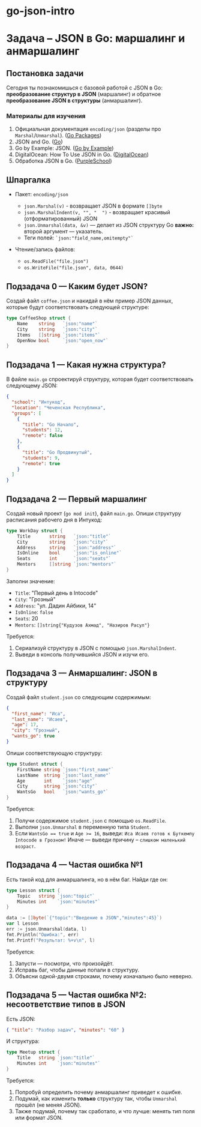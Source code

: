 # go-json-intro
# Задача – JSON в Go: маршалинг и анмаршалинг

## Постановка задачи

Сегодня ты познакомишься с базовой работой с JSON в Go: **преобразование структур в JSON** (маршалинг) и обратное **преобразование JSON в структуры** (анмаршалинг).

### Материалы для изучения

1. Официальная документация `encoding/json` (разделы про `Marshal`/`Unmarshal`). ([Go Packages][1])
2. JSON and Go. ([Go][2])
3. Go by Example: JSON. ([Go by Example][3])
4. DigitalOcean: How To Use JSON in Go. ([DigitalOcean][4])
5. Обработка JSON в Go. ([PurpleSchool][5])

## Шпаргалка

- Пакет: `encoding/json`

  - `json.Marshal(v)` - возвращает JSON в формате `[]byte`
  - `json.MarshalIndent(v, "", "  ")` - возвращает красивый (отформатированный) JSON
  - `json.Unmarshal(data, &v)` — делает из JSON структуру Go **важно:** второй аргумент — указатель.
  - Теги полей: `` `json:"field_name,omitempty"` ``

- Чтение/запись файлов:

  - `os.ReadFile("file.json")`
  - `os.WriteFile("file.json", data, 0644)`

## Подзадача 0 — Каким будет JSON?

Создай файл `coffee.json` и накидай в нём пример JSON данных, которые будут соответствовать следующей структуре:

```go
type CoffeeShop struct {
    Name    string   `json:"name"`
    City    string   `json:"city"`
    Items   []string `json:"items"`
    OpenNow bool     `json:"open_now"`
}
```

## Подзадача 1 — Какая нужна структура?

В файле `main.go` спроектируй структуру, которая будет соответствовать следующему JSON:

```json
{
  "school": "Интукод",
  "location": "Чеченская Республика",
  "groups": [
    {
      "title": "Go Начало",
      "students": 12,
      "remote": false
    },
    {
      "title": "Go Продвинутый",
      "students": 9,
      "remote": true
    }
  ]
}
```

## Подзадача 2 — Первый маршалинг

Создай новый проект (`go mod init`), файл `main.go`.
Опиши структуру расписания рабочего дня в Интукод:

```go
type WorkDay struct {
    Title       string   `json:"title"`
    City        string   `json:"city"`
    Address     string   `json:"address"`
    IsOnline    bool     `json:"is_online"`
    Seats       int      `json:"seats"`
    Mentors     []string `json:"mentors"`
}
```

Заполни значение:

- `Title`: "Первый день в Intocode"
- `City`: "Грозный"
- `Address`: "ул. Дадин Айбики, 14"
- `IsOnline`: `false`
- `Seats`: 20
- `Mentors`: `[]string{"Кудузов Ахмад", "Назиров Расул"}`

Требуется:

1. Сериализуй структуру в JSON с помощью `json.MarshalIndent`.
2. Выведи в консоль получившийся JSON и изучи его.

## Подзадача 3 — Анмаршалинг: JSON в структуру

Создай файл `student.json` со следующим содержимым:

```json
{
  "first_name": "Иса",
  "last_name": "Исаев",
  "age": 17,
  "city": "Грозный",
  "wants_go": true
}
```

Опиши соответствующую структуру:

```go
type Student struct {
    FirstName string `json:"first_name"`
    LastName  string `json:"last_name"`
    Age       int    `json:"age"`
    City      string `json:"city"`
    WantsGo   bool   `json:"wants_go"`
}
```

Требуется:

1. Получи содержимое `student.json` с помощью `os.ReadFile`.
2. Выполни `json.Unmarshal` в переменную типа `Student`.
3. Если `WantsGo == true` и `Age >= 16`, выведи:
   `Иса Исаев готов к Буткемпу Intocode в Грозном!`
   Иначе — выведи причину – `слишком маленький возраст`.

## Подзадача 4 — Частая ошибка №1

Есть такой код для анмаршалинга, но в нём баг. Найди где он:

```go
type Lesson struct {
    Topic   string `json:"topic"`
    Minutes int    `json:"minutes"`
}

data := []byte(`{"topic":"Введение в JSON","minutes":45}`)
var l Lesson
err := json.Unmarshal(data, l)
fmt.Println("Ошибка:", err)
fmt.Printf("Результат: %+v\n", l)
```

Требуется:

1. Запусти — посмотри, что произойдёт.
2. Исправь баг, чтобы данные попали в структуру.
3. Объясни одной-двумя строками, почему изначально было неверно.

## Подзадача 5 — Частая ошибка №2: несоответствие типов в JSON

Есть JSON:

```json
{ "title": "Разбор задач", "minutes": "60" }
```

И структура:

```go
type Meetup struct {
    Title   string `json:"title"`
    Minutes int    `json:"minutes"`
}
```

Требуется:

1. Попробуй определить почему анмаршалинг приведет к ошибке.
2. Подумай, как изменить **только** структуру так, чтобы `Unmarshal` прошёл (не меняя JSON).
3. Также подумай, почему так сработало, и что лучше: менять тип поля или формат JSON.

[1]: https://pkg.go.dev/encoding/json 'encoding/json - Go Packages'
[2]: https://go.dev/blog/json 'JSON and Go - The Go Programming Language'
[3]: https://gobyexample.com/json 'JSON - Go by Example'
[4]: https://www.digitalocean.com/community/tutorials/how-to-use-json-in-go 'How To Use JSON in Go - DigitalOcean'
[5]: https://purpleschool.ru/knowledge-base/article/encoding-json 'Обработка JSON в Golang - PurpleSchool'